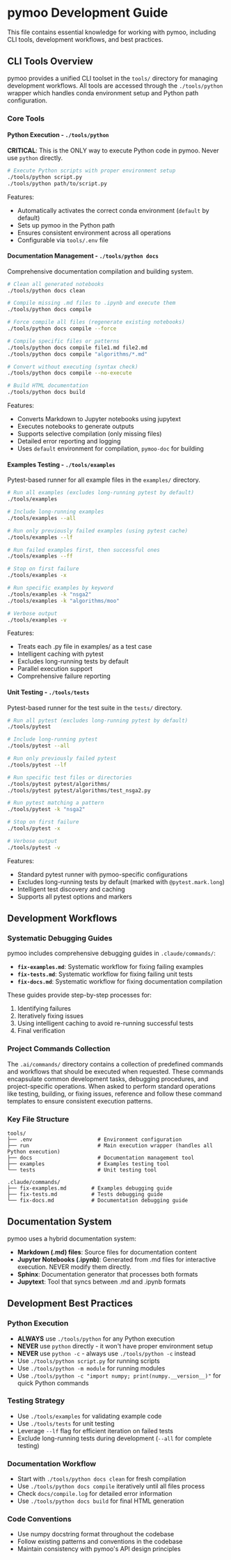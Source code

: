# pymoo Development Guide

This file contains essential knowledge for working with pymoo, including CLI tools, development workflows, and best practices.

## CLI Tools Overview

pymoo provides a unified CLI toolset in the `tools/` directory for managing development workflows. All tools are accessed through the `./tools/python` wrapper which handles conda environment setup and Python path configuration.

### Core Tools

#### **Python Execution - `./tools/python`**
**CRITICAL**: This is the ONLY way to execute Python code in pymoo. Never use `python` directly.

```bash
# Execute Python scripts with proper environment setup
./tools/python script.py
./tools/python path/to/script.py
```

Features:
- Automatically activates the correct conda environment (`default` by default)
- Sets up pymoo in the Python path
- Ensures consistent environment across all operations
- Configurable via `tools/.env` file

#### **Documentation Management - `./tools/python docs`**
Comprehensive documentation compilation and building system.

```bash
# Clean all generated notebooks
./tools/python docs clean

# Compile missing .md files to .ipynb and execute them
./tools/python docs compile

# Force compile all files (regenerate existing notebooks)
./tools/python docs compile --force

# Compile specific files or patterns
./tools/python docs compile file1.md file2.md
./tools/python docs compile "algorithms/*.md"

# Convert without executing (syntax check)
./tools/python docs compile --no-execute

# Build HTML documentation
./tools/python docs build
```

Features:
- Converts Markdown to Jupyter notebooks using jupytext
- Executes notebooks to generate outputs
- Supports selective compilation (only missing files)
- Detailed error reporting and logging
- Uses `default` environment for compilation, `pymoo-doc` for building

#### **Examples Testing - `./tools/examples`**
Pytest-based runner for all example files in the `examples/` directory.

```bash
# Run all examples (excludes long-running pytest by default)
./tools/examples

# Include long-running examples
./tools/examples --all

# Run only previously failed examples (using pytest cache)
./tools/examples --lf

# Run failed examples first, then successful ones
./tools/examples --ff

# Stop on first failure
./tools/examples -x

# Run specific examples by keyword
./tools/examples -k "nsga2"
./tools/examples -k "algorithms/moo"

# Verbose output
./tools/examples -v
```

Features:
- Treats each .py file in examples/ as a test case
- Intelligent caching with pytest
- Excludes long-running tests by default
- Parallel execution support
- Comprehensive failure reporting

#### **Unit Testing - `./tools/tests`**
Pytest-based runner for the test suite in the `tests/` directory.

```bash
# Run all pytest (excludes long-running pytest by default)
./tools/pytest

# Include long-running pytest
./tools/pytest --all

# Run only previously failed pytest
./tools/pytest --lf

# Run specific test files or directories
./tools/pytest pytest/algorithms/
./tools/pytest pytest/algorithms/test_nsga2.py

# Run pytest matching a pattern
./tools/pytest -k "nsga2"

# Stop on first failure
./tools/pytest -x

# Verbose output
./tools/pytest -v
```

Features:
- Standard pytest runner with pymoo-specific configurations
- Excludes long-running tests by default (marked with `@pytest.mark.long`)
- Intelligent test discovery and caching
- Supports all pytest options and markers


## Development Workflows

### Systematic Debugging Guides
pymoo includes comprehensive debugging guides in `.claude/commands/`:

- **`fix-examples.md`**: Systematic workflow for fixing failing examples
- **`fix-tests.md`**: Systematic workflow for fixing failing unit tests  
- **`fix-docs.md`**: Systematic workflow for fixing documentation compilation

These guides provide step-by-step processes for:
1. Identifying failures
2. Iteratively fixing issues
3. Using intelligent caching to avoid re-running successful tests
4. Final verification

### Project Commands Collection
The `.ai/commands/` directory contains a collection of predefined commands and workflows that should be executed when requested. These commands encapsulate common development tasks, debugging procedures, and project-specific operations. When asked to perform standard operations like testing, building, or fixing issues, reference and follow these command templates to ensure consistent execution patterns.

### Key File Structure

```
tools/
├── .env                     # Environment configuration
├── run                      # Main execution wrapper (handles all Python execution)
├── docs                     # Documentation management tool
├── examples                 # Examples testing tool
└── tests                    # Unit testing tool

.claude/commands/
├── fix-examples.md        # Examples debugging guide
├── fix-tests.md           # Tests debugging guide
└── fix-docs.md            # Documentation debugging guide

```

## Documentation System

pymoo uses a hybrid documentation system:
- **Markdown (.md) files**: Source files for documentation content
- **Jupyter Notebooks (.ipynb)**: Generated from .md files for interactive execution. NEVER modify them directly.
- **Sphinx**: Documentation generator that processes both formats
- **Jupytext**: Tool that syncs between .md and .ipynb formats

## Development Best Practices

### Python Execution
- **ALWAYS** use `./tools/python` for any Python execution
- **NEVER** use `python` directly - it won't have proper environment setup
- **NEVER** use `python -c` - always use `./tools/python -c` instead
- Use `./tools/python script.py` for running scripts
- Use `./tools/python -m module` for running modules
- Use `./tools/python -c "import numpy; print(numpy.__version__)"` for quick Python commands

### Testing Strategy
- Use `./tools/examples` for validating example code
- Use `./tools/tests` for unit testing
- Leverage `--lf` flag for efficient iteration on failed tests
- Exclude long-running tests during development (`--all` for complete testing)

### Documentation Workflow
- Start with `./tools/python docs clean` for fresh compilation
- Use `./tools/python docs compile` iteratively until all files process
- Check `docs/compile.log` for detailed error information
- Use `./tools/python docs build` for final HTML generation

### Code Conventions
- Use numpy docstring format throughout the codebase
- Follow existing patterns and conventions in the codebase
- Maintain consistency with pymoo's API design principles

